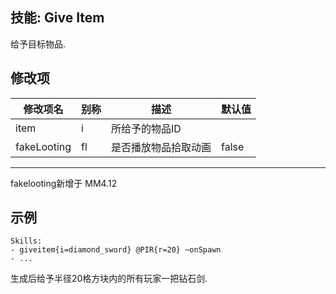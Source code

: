 技能: Give Item
--------------------------

给予目标物品.

修改项
----------

| 修改项名 | 别称    | 描述                                                                                                    | 默认值 |
|-----------|------------|----------------------------------------------------------------------------------------------------------------|---------------|
| item        | i       | 所给予的物品ID |               |
| fakeLooting | fl | 是否播放物品拾取动画 | false |

--------

fakelooting新增于 MM4.12

示例
--------

    Skills:
    - giveitem{i=diamond_sword} @PIR{r=20} ~onSpawn
    - ...
生成后给予半径20格方块内的所有玩家一把钻石剑.